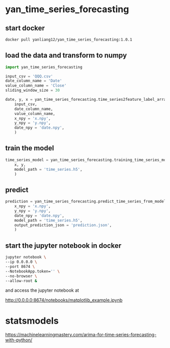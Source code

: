 # yan_time_series_forecasting

## start docker

```bash
docker pull yanliang12/yan_time_series_forecasting:1.0.1
```

## load the data and transform to numpy

```python
import yan_time_series_forecasting

input_csv = 'QQQ.csv'
date_column_name = 'Date'
value_column_name = 'Close'
sliding_window_size = 30

date, y, x = yan_time_series_forecasting.time_series2feature_label_array(
	input_csv,
	date_column_name,
	value_column_name,
	x_npy = 'x.npy',
	y_npy = 'y.npy',
	date_npy = 'date.npy',
	)
```

## train the model

```python
time_series_model = yan_time_series_forecasting.training_time_series_model(
	x, y, 
	model_path = 'time_series.h5',
	)
```

## predict 

```python
prediction = yan_time_series_forecasting.predict_time_series_from_model(
	x_npy = 'x.npy', 
	y_npy = 'y.npy', 
	date_npy = 'date.npy',
	model_path = 'time_series.h5',
	output_prediction_json = 'prediction.json',
	)
```

## start the jupyter notebook in docker

```bash
jupyter notebook \
--ip 0.0.0.0 \
--port 8674 \
--NotebookApp.token='' \
--no-browser \
--allow-root &
```

and access the jupyter notebook at 

http://0.0.0.0:8674/notebooks/matplotlib_example.ipynb


# statsmodels

https://machinelearningmastery.com/arima-for-time-series-forecasting-with-python/

